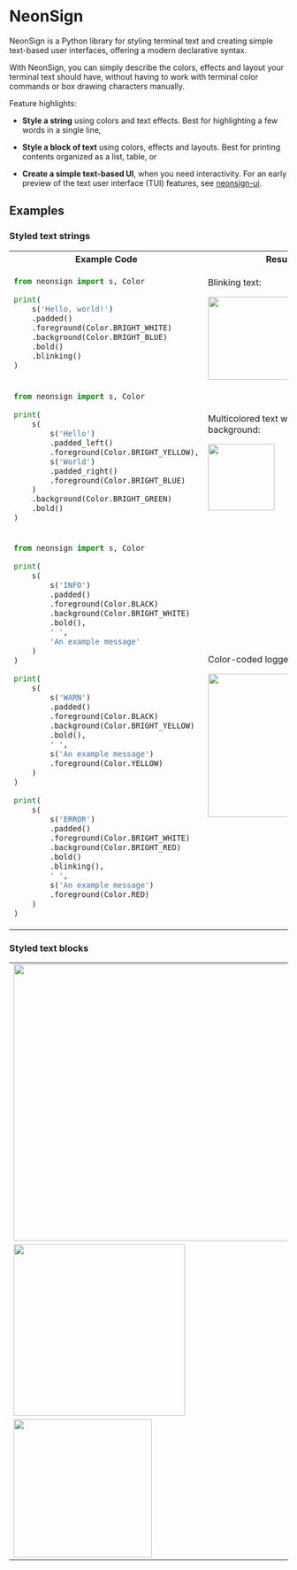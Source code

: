 # NeonSign

NeonSign is a Python library for styling terminal text and creating simple 
text-based user interfaces, offering a modern declarative syntax.

With NeonSign, you can simply describe the colors, effects and layout your 
terminal text should have, without having to work with terminal color commands 
or box drawing characters manually.

Feature highlights:

- **Style a string** using colors and text effects. Best for highlighting a few 
  words in a single line,

- **Style a block of text** using colors, effects and layouts. Best for printing
  contents organized as a list, table, or  

- **Create a simple text-based UI**, when you need interactivity. For an early 
  preview of the text user interface (TUI) features, see [neonsign-ui](#). 


## Examples

### Styled text strings

<table>

<tr>
    <th>Example Code</th>
    <th>Result</th>
</tr>

<tr></tr>

<tr>
<td>

```python
from neonsign import s, Color

print(
    s('Hello, world!')
    .padded()
    .foreground(Color.BRIGHT_WHITE)
    .background(Color.BRIGHT_BLUE)
    .bold()
    .blinking()
)
```

</td>
<td>
<p>Blinking text:</p>
<img src="https://yuhuan.me/neonsign/_images/example-0.gif" style="width: 150px" />
</td>
</tr>

<tr></tr>

<tr>
<td>

```python
from neonsign import s, Color

print(
    s(
        s('Hello')
        .padded_left()
        .foreground(Color.BRIGHT_YELLOW),
        s('World')
        .padded_right()
        .foreground(Color.BRIGHT_BLUE)
    )
    .background(Color.BRIGHT_GREEN)
    .bold()
)
```

</td>
<td>
<p>Multicolored text with background:</p>
<img src="https://yuhuan.me/neonsign/_images/example-2.png" style="width: 120px" />
</td>
</tr>

<tr></tr>

<tr>

<td>

```python
from neonsign import s, Color

print(
    s(
        s('INFO')
        .padded()
        .foreground(Color.BLACK)
        .background(Color.BRIGHT_WHITE)
        .bold(),
        ' ',
        'An example message'
    )
)

print(
    s(
        s('WARN')
        .padded()
        .foreground(Color.BLACK)
        .background(Color.BRIGHT_YELLOW)
        .bold(),
        ' ',
        s('An example message')
        .foreground(Color.YELLOW)
    )
)

print(
    s(
        s('ERROR')
        .padded()
        .foreground(Color.BRIGHT_WHITE)
        .background(Color.BRIGHT_RED)
        .bold()
        .blinking(),
        ' ',
        s('An example message')
        .foreground(Color.RED)
    )
)
```

</td>

<td>
<p>Color-coded logger messages:</p>
<img src="https://yuhuan.me/neonsign/_images/example-1.gif" style="width: 259px" />
</td>
</tr>

</table>


### Styled text blocks

<table>

<tr><td><img src="https://yuhuan.me/neonsign/_images/example-10.png" style="width: 500px" /></td></tr>
<tr><td><img src="https://yuhuan.me/neonsign/_images/example-12.png" style="width: 310px" /></td></tr>
<tr><td><img src="https://yuhuan.me/neonsign/_images/example-13.png" style="width: 250px" /></td></tr>

</table>
